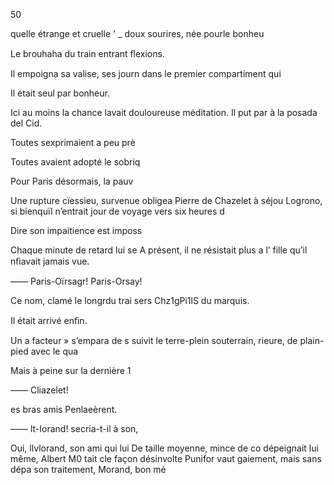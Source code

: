 50

quelle étrange et cruelle ' _
doux sourires, née pourle bonheu

Le brouhaha du train entrant
ﬂexions.

Il empoigna sa valise, ses journ
dans le premier compartiment qui

Il était seul par bonheur.

Ici au moins la chance lavait
douloureuse méditation. Il put par
à la posada del Cid.

Toutes sexprimaient a peu prè

Toutes avaient adopté le sobriq

Pour Paris désormais, la pauv

Une rupture cïessieu, survenue
obligea Pierre de Chazelet à séjou
Logrono, si bienquïl n’entrait
jour de voyage vers six heures d

Dire son impaitience est imposs

Chaque minute de retard lui se
A présent, il ne résistait plus a l’
fille qu’il nﬁavait jamais vue.

—— Paris-Oïrsagr! Paris-Orsay!

Ce nom, clamé le longrdu trai
sers Chz1gPi1lS du marquis.

Il était arrivé enﬁn.

Un a facteur » s’empara de s
suivit le terre-plein souterrain,
rieure, de plain-pied avec le qua

Mais à peine sur la dernière 1

—— Cliazelet!

es bras amis Penlaeèrent.

—— lt-Iorand! secria-t-il à son,

Oui, llvlorand, son ami qui lui
De taille moyenne, mince de co
dépeignait lui même, Albert M0
tait cle façon désinvolte Punifor
vaut gaiement, mais sans dépa
son traitement, Morand, bon mé

